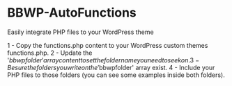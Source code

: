 # BBWP-AutoFunctions
Easily integrate PHP files to your WordPress theme

1 - Copy the functions.php content to your WordPress custom themes functions.php.
2 - Update the '$bbwpfolder' array content to set the folder name you need to seek on.
3 - Be sure the folders you write on the '$bbwpfolder' array exist.
4 - Include your PHP files to those folders (you can see some examples inside both folders).
